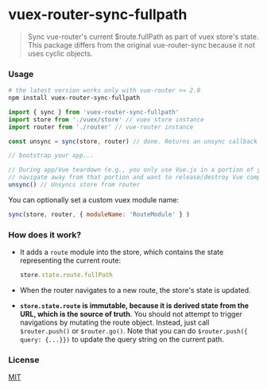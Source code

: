 # vuex-router-sync-fullpath

> Sync vue-router's current $route.fullPath as part of vuex store's state. This package differs from the original vue-router-sync because it not uses cyclic objects.

### Usage

``` bash
# the latest version works only with vue-router >= 2.0
npm install vuex-router-sync-fullpath
```

``` js
import { sync } from 'vuex-router-sync-fullpath'
import store from './vuex/store' // vuex store instance
import router from './router' // vue-router instance

const unsync = sync(store, router) // done. Returns an unsync callback fn

// bootstrap your app...

// During app/Vue teardown (e.g., you only use Vue.js in a portion of your app and you 
// navigate away from that portion and want to release/destroy Vue components/resources)
unsync() // Unsyncs store from router
```

You can optionally set a custom vuex module name:

```js
sync(store, router, { moduleName: 'RouteModule' } )
```

### How does it work?

- It adds a `route` module into the store, which contains the state representing the current route:

  ``` js
  store.state.route.fullPath
  ```

- When the router navigates to a new route, the store's state is updated.

- **`store.state.route` is immutable, because it is derived state from the URL, which is the source of truth**. You should not attempt to trigger navigations by mutating the route object. Instead, just call `$router.push()` or `$router.go()`. Note that you can do `$router.push({ query: {...}})` to update the query string on the current path.

### License

[MIT](http://opensource.org/licenses/MIT)
